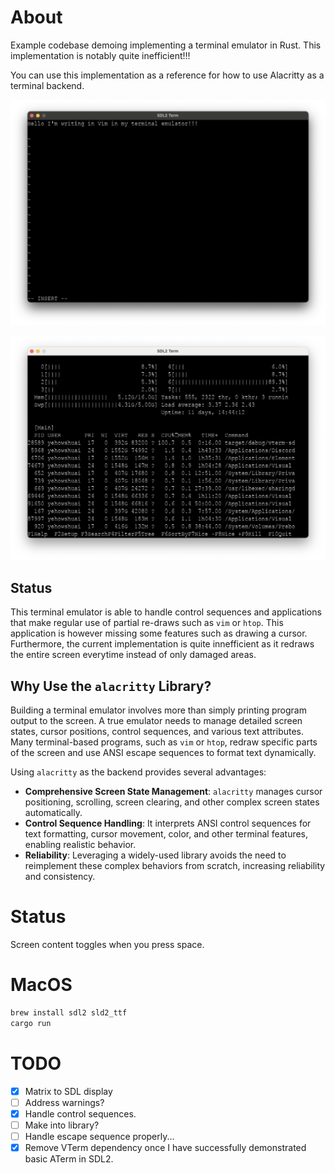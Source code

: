 # About

Example codebase demoing implementing a terminal emulator in Rust.
This implementation is notably quite inefficient!!!

You can use this implementation as a reference for how to use Alacritty
as a terminal backend.

![alt text](docs/vim_screenshot.png)

![alt text](docs/htop_screenshot.png)

## Status
This terminal emulator is able to handle control sequences and applications
that make regular use of partial re-draws such as `vim` or `htop`. This application
is however missing some features such as drawing a cursor. Furthermore, the current
implementation is quite innefficient as it redraws the entire screen everytime
instead of only damaged areas.

## Why Use the `alacritty` Library?

Building a terminal emulator involves more than simply printing program output to the screen. A true emulator needs to manage detailed screen states, cursor positions, control sequences, and various text attributes. Many terminal-based programs, such as `vim` or `htop`, redraw specific parts of the screen and use ANSI escape sequences to format text dynamically.

Using `alacritty` as the backend provides several advantages:
- **Comprehensive Screen State Management**: `alacritty` manages cursor positioning, scrolling, screen clearing, and other complex screen states automatically.
- **Control Sequence Handling**: It interprets ANSI control sequences for text formatting, cursor movement, color, and other terminal features, enabling realistic behavior.
- **Reliability**: Leveraging a widely-used library avoids the need to reimplement these complex behaviors from scratch, increasing reliability and consistency.

# Status
Screen content toggles when you press space.

# MacOS
```bash
brew install sdl2 sld2_ttf
cargo run
```

# TODO

 - [x] Matrix to SDL display
 - [ ] Address warnings?
 - [x] Handle control sequences.
 - [ ] Make into library?
 - [ ] Handle escape sequence properly...
 - [x] Remove VTerm dependency once I have successfully
       demonstrated basic ATerm in SDL2.